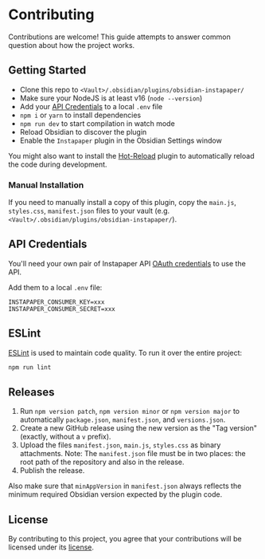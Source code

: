 # Contributing

Contributions are welcome! This guide attempts to answer common question about how the project works.

## Getting Started

- Clone this repo to `<Vault>/.obsidian/plugins/obsidian-instapaper/`
- Make sure your NodeJS is at least v16 (`node --version`)
- Add your [API Credentials](#api-credentials) to a local `.env` file
- `npm i` or `yarn` to install dependencies
- `npm run dev` to start compilation in watch mode
- Reload Obsidian to discover the plugin
- Enable the `Instapaper` plugin in the Obsidian Settings window

You might also want to install the [Hot-Reload](https://github.com/pjeby/hot-reload) plugin to automatically reload the code during development.

### Manual Installation

If you need to manually install a copy of this plugin, copy the `main.js`, `styles.css`, `manifest.json` files to your vault (e.g. `<Vault>/.obsidian/plugins/obsidian-instapaper/`).

## API Credentials

You'll need your own pair of Instapaper API [OAuth credentials](https://www.instapaper.com/api) to use the API.

Add them to a local `.env` file:

```
INSTAPAPER_CONSUMER_KEY=xxx
INSTAPAPER_CONSUMER_SECRET=xxx
```

## ESLint

[ESLint](https://eslint.org/) is used to maintain code quality. To run it over the entire project:

```sh
npm run lint
```

## Releases

1. Run `npm version patch`, `npm version minor` or `npm version major` to automatically `package.json`, `manifest.json`, and `versions.json`.
2. Create a new GitHub release using the new version as the "Tag version" (exactly, without a `v` prefix).
3. Upload the files `manifest.json`, `main.js`, `styles.css` as binary attachments. Note: The `manifest.json` file must be in two places: the root path of the repository and also in the release.
4. Publish the release.

Also make sure that `minAppVersion` in `manifest.json` always reflects the minimum required Obsidian version expected by the plugin code.

## License

By contributing to this project, you agree that your contributions will be licensed under its [license](LICENSE).
